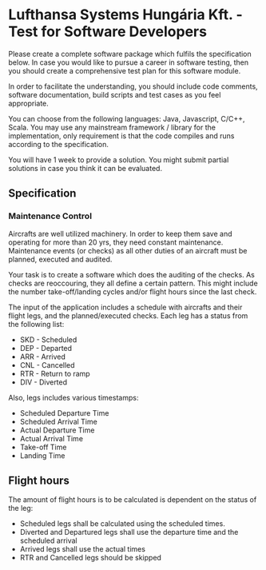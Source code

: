 Lufthansa Systems Hungária Kft. - Test for Software Developers
======================================

Please create a complete software package which fulfils the specification below. In case you would like to pursue a career in software testing, then you should create a comprehensive test plan for this software module.

In order to facilitate the understanding, you should include code comments, software documentation, build scripts and test cases as you feel appropriate.

You can choose from the following languages: Java, Javascript, C/C++, Scala. You may use any mainstream framework / library for the implementation, only requirement is that the code compiles and runs according to the specification.‎

You will have 1 week to provide a solution. You might submit partial solutions in case you think it can be evaluated.

Specification
-------------

### Maintenance Control

Aircrafts are well utilized machinery. In order to keep them save and operating for more than 20 yrs, they need constant maintenance. Maintenance events (or checks) as all other duties of an aircraft must be planned, executed and audited. 

Your task is to create a software which does the auditing of the checks. As checks are reoccouring, they all define a certain pattern. This might include the number take-off/landing cycles and/or flight hours since the last check.

The input of the application includes a schedule with aircrafts and their flight legs, and the planned/executed checks. Each leg has a status from the following list:

- SKD - Scheduled
- DEP - Departed
- ARR - Arrived
- CNL - Cancelled
- RTR - Return to ramp
- DIV - Diverted

Also, legs includes various timestamps:
- Scheduled Departure Time
- Scheduled Arrival Time
- Actual Departure Time
- Actual Arrival Time
- Take-off Time
- Landing Time

## Flight hours

The amount of flight hours is to be calculated is dependent on the status of the leg:

  - Scheduled legs shall be calculated using the scheduled times. 
  - Diverted and Departured legs shall use the departure time and the scheduled arrival
  - Arrived legs shall use the actual times
  - RTR and Cancelled legs should be skipped

